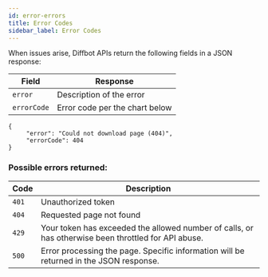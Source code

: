 ```yaml
---
id: error-errors
title: Error Codes
sidebar_label: Error Codes
---
```


<div id="docBody">
<p>When issues arise, Diffbot APIs return the following fields in a JSON response:</p>


<table class="controls table table-bordered" border="0" cellpadding="5">
<thead><tr>
<th>Field</th>
<th>Response</th>
</tr></thead>
<tbody>
<tr>
<td><code>error</code></td>
<td>Description of the error</td>
</tr>
<tr>
<td><code>errorCode</code></td>
<td>Error code per the chart below</td>
</tr>
</tbody>
</table>
    

```text
{
     "error": "Could not download page (404)",
     "errorCode": 404
}
```




<h3>Possible errors returned:</h3>
<table class="controls table table-bordered" border="0" cellpadding="5">
<thead><tr>
<th>Code</th>
<th>Description</th>
</tr></thead>
<tbody>
<tr>
<td><code>401</code></td>
<td>Unauthorized token</td>
</tr>
<tr>
<td><code>404</code></td>
<td>Requested page not found</td>
</tr>
<tr>
<td><code>429</code></td>
<td>Your token has exceeded the allowed number of calls, or has otherwise been throttled for API abuse.</td>
</tr>
<tr>
<td><code>500</code></td>
<td>Error processing the page. Specific information will be returned in the JSON response.</td>
</tr>
</tbody>
</table>

</div>